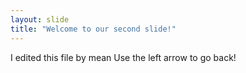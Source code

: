 ```yaml
---
layout: slide
title: "Welcome to our second slide!"
---
```

I edited this file by mean
Use the left arrow to go back!
